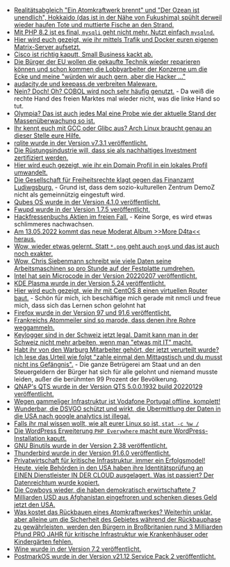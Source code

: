 * [Realitätsabgleich "Ein Atomkraftwerk brennt" und "Der Ozean ist unendlich", Hokkaido (das ist in der Nähe von Fukushima) spühlt derweil wieder haufen Tote und muttierte Fische an den Strand.](https://netzfrauen.org/2022/02/06/japan-5/)
* [Mit PHP 8.2 ist es final, `mysqli` geht nicht mehr. Nutzt einfach `mysqlnd`.](https://php.watch/versions/8.2/mysqli-libmysql-no-longer-supported)
* [Hier wird euch gezeigt, wie ihr mittels Trafik und Docker euren eigenen Matrix-Server aufsetzt.](https://goneuland.de/matrix-chattplattform-mittels-traefik-und-docker-installieren/)
* [Cisco ist richtig kaputt, Small Business kackt ab.](https://www.borncity.com/blog/2022/02/06/cisco-drama-kritische-schwachstellen-in-small-business-routern-feb-2022/)
* [Die Bürger der EU wollen die gekaufte Technik wieder reparieren können und schon kommen die Lobbyarbeiter der Konzerne um die Ecke und meine "würden wir auch gern, aber die Hacker ..."](https://netzpolitik.org/2022/lobbying-in-bruessel-mit-der-hackergefahr-gegen-das-recht-auf-reparatur/)
* [audacity.de und keepass.de verbreiten Maleware.](https://www.borncity.com/blog/2022/02/07/vorsicht-audacity-de-und-keepass-de-verbreiten-malware-feb-2022/)
* [Nein? Doch! Oh? COBOL wird noch sehr häufig genutzt.](https://www.borncity.com/blog/2022/02/06/cobol-markt-dreimal-grer-als-erwartet/) - Da weiß die rechte Hand des freien Marktes mal wieder nicht, was die linke Hand so tut.
* [Olympia? Das ist auch jedes Mal eine Probe wie der aktuelle Stand der Massenüberwachung so ist.](https://rdl.de/beitrag/olympia-sport-als-t-r-ffner-f-r-die-biometrische-massen-berwachung)
* [Ihr kennt euch mit GCC oder Glibc aus? Arch Linux braucht genau an dieser Stelle eure Hilfe.](https://www.phoronix.com/scan.php?page=news_item&px=Arch-Toolchain-Falling-Behind)
* [rqlite wurde in der Version v7.3.1 veröffentlicht.](https://github.com/rqlite/rqlite/releases/tag/v7.3.1)
* [Die Rüstungsindustrie will, dass sie als nachhaltiges Investment zertifiziert werden.](https://blog.fefe.de/?ts=9cfc4b64)
* [Hier wird euch gezeigt, wie ihr ein Domain Profil in ein lokales Profil umwandelt.](https://www.shellhacks.com/windows-migrate-domain-user-profile-to-local/)
* [Die Gesellschaft für Freiheitsrechte klagt gegen das Finanzamt Ludiwgsburg.](https://freiheitsrechte.org/pm-demoz-klage/) - Grund ist, dass dem sozio-kulturellen Zentrum DemoZ nicht als gemeinnützig eingestuft wird.
* [Qubes OS wurde in der Version 4.1.0 veröffentlicht.](https://lwn.net/Articles/884036/rss)
* [Fwupd wurde in der Version 1.7.5 veröffentlicht.](https://www.phoronix.com/scan.php?page=news_item&px=fwupd-1.7.5)
* [Hackfressenbuchs Aktien im freien Fall.](https://www.henning-uhle.eu/informatik/meta-aus-fuer-facebook-instagram-und-whatsapp?pk_campaign=feed&pk_kwd=meta-aus-fuer-facebook-instagram-und-whatsapp) - Keine Sorge, es wird etwas schlimmeres nachwachsen.
* [Am 13.05.2022 kommt das neue Moderat Album >>More D4ta<< heraus.](https://www.monkeytownrecords.com/moderat-announce-more-d4ta/)
* [Wow, wieder etwas gelernt. Statt `*.png` geht auch `png$` und das ist auch noch exakter.](https://opensource.com/article/22/2/metacharacters-linux)
* [Wow, Chris Siebenmann schreibt wie viele Daten seine Arbeitsmaschinen so pro Stunde auf der Festplatte rumdrehen.](https://utcc.utoronto.ca/~cks/space/blog/linux/SSDSomeWriteVolumes)
* [Intel hat sein Microcode in der Version 20220207 veröffentlicht.](https://www.phoronix.com/scan.php?page=news_item&px=Intel-Microcode-20220207)
* [KDE Plasma wurde in der Version 5.24 veröffentlicht.](https://lwn.net/Articles/884121/rss)
* [Hier wird euch gezeigt, wie ihr mit CentOS 8 einen virtuellen Router baut.](https://www.underkube.com/posts/2022-02-08-centos-as-router/) - Schön für mich, ich beschäftige mich gerade mit nmcli und freue mich, dass sich das Lernen schon gelohnt hat
* [Firefox wurde in der Version 97 und 91.6 veröffentlicht.](https://www.borncity.com/blog/2022/02/09/firefox-97-und-91-6-esr/)
* [Frankreichs Atommeiler sind so marode, dass denen ihre Rohre weggammeln.](https://blog.fefe.de/?ts=9cfbcc57)
* [Keylogger sind in der Schweiz jetzt legal. Damit kann man in der Schweiz nicht mehr arbeiten, wenn man "etwas mit IT" macht.](https://blog.fefe.de/?ts=9cfa294b)
* [Habt ihr von den Warburg Mitarbeiter gehört, der jetzt verurteilt wurde? Ich lese das Urteil wie folgt "zahle einmal den Mittagstisch und du musst nicht ins Gefängnis".](https://blog.fefe.de/?ts=9cfa83bf) - Die ganze Betrügerei am Staat und an den Steuergeldern der Bürger hat sich für alle gelohnt und niemand musste leiden, außer die berühmten 99 Prozent der Bevölkerung.
* [QNAP's QTS wurde in der Version QTS 5.0.0.1932 build 20220129 veröffentlicht.](https://www.borncity.com/blog/2022/02/11/qnap-update-qts-5-0-0-1932-build-20220129-schliet-samba-schwachstelle-cve-2021-44142/)
* [Wegen gammeliger Infrastruktur ist Vodafone Portugal offline, komplett!](https://www.borncity.com/blog/2022/02/10/cyberangriff-auf-vodafone-portugal-schiet-alle-dienste-ins-aus/)
* [Wunderbar, die DSVGO schützt und wirkt, die Übermittlung der Daten in die USA nach google analytics ist illegal.](https://noyb.eu/en/update-cnil-decides-eu-us-data-transfer-google-analytics-illegal)
* [Falls ihr mal wissen wollt, wie alt eurer Linux so ist, `stat -c %w /`](https://www.putorius.net/how-to-find-date-and-time-linux-os-was-installed.html)
* [Die WordPress Erweiterung `PHP Everywhere` macht eure WordPress-Installation kaputt.](https://www.bleepingcomputer.com/news/security/php-everywhere-rce-flaws-threaten-thousands-of-wordpress-sites/)
* [GNU Binutils wurde in der Version 2.38 veröffentlicht.](https://lwn.net/Articles/884264/rss)
* [Thunderbird wurde in der Version 91.6.0 veröffentlicht.](https://www.borncity.com/blog/2022/02/09/thunderbird-91-6-0/)
* [Privatwirtschaft für kritische Infrastruktur, immer ein Erfolgsmodel! Heute, viele Behörden in den USA haben ihre Identitätsprüfung an EINEN Dienstleister IN DER CLOUD ausgelagert. Was ist passiert? Der Datenreichtum wurde kopiert.](https://blog.fefe.de/?ts=9cf818e7)
* [Die Cowboys wieder, die haben demokratisch erwirtschaftete 7 Milliarden USD aus Afghanistan eingefroren und schenken dieses Geld jetzt den USA.](https://blog.fefe.de/?ts=9cf817f1)
* [Was kostet das Rückbauen eines Atomkraftwerkes? Weiterhin unklar, aber alleine um die Sicherheit des Gebietes während der Rückbauphase zu gewährleisten, werden den Bürgern in Broßbritanien rund 3 Milliarden Pfund PRO JAHR für kritische Infrastruktur wie Krankenhäuser oder Kindergärten fehlen.](https://blog.fefe.de/?ts=9cf876a7)
* [Wine wurde in der Version 7.2 veröffentlicht.](https://www.phoronix.com/scan.php?page=news_item&px=Wine-7.2-Released)
* [PostmarkOS wurde in der Version v21.12 Service Pack 2 veröffentlicht.](https://postmarketos.org/blog/2022/02/11/v21.12.2-release/)
